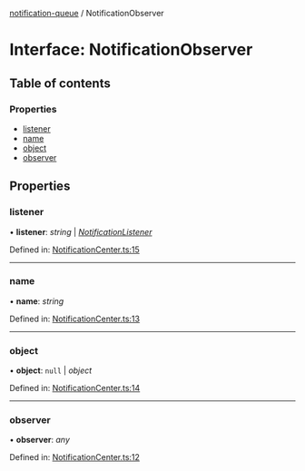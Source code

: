 [notification-queue](../README.md) / NotificationObserver

# Interface: NotificationObserver

## Table of contents

### Properties

- [listener](notificationobserver.md#listener)
- [name](notificationobserver.md#name)
- [object](notificationobserver.md#object)
- [observer](notificationobserver.md#observer)

## Properties

### listener

• **listener**: *string* \| [*NotificationListener*](../README.md#notificationlistener)

Defined in: [NotificationCenter.ts:15](https://github.com/nilennoct/notification-queue/blob/dd80ab8/src/NotificationCenter.ts#L15)

___

### name

• **name**: *string*

Defined in: [NotificationCenter.ts:13](https://github.com/nilennoct/notification-queue/blob/dd80ab8/src/NotificationCenter.ts#L13)

___

### object

• **object**: ``null`` \| *object*

Defined in: [NotificationCenter.ts:14](https://github.com/nilennoct/notification-queue/blob/dd80ab8/src/NotificationCenter.ts#L14)

___

### observer

• **observer**: *any*

Defined in: [NotificationCenter.ts:12](https://github.com/nilennoct/notification-queue/blob/dd80ab8/src/NotificationCenter.ts#L12)

